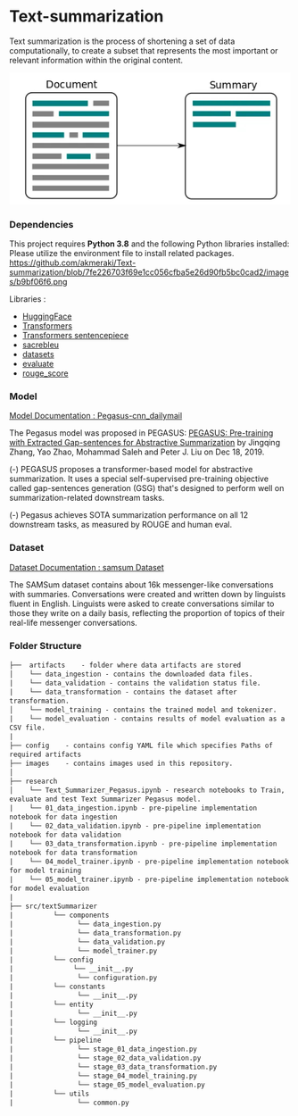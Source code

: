 # Text-summarization

Text summarization is the process of shortening a set of data computationally, to create a subset that represents the most important or relevant information within the original content.

![Text Summarization](./images/b9bf06f6.png)

### Dependencies 

This project requires **Python 3.8** and the following Python libraries installed: Please utilize the environment file to install related packages.
https://github.com/akmeraki/Text-summarization/blob/7fe226703f69e1cc056cfba5e26d90fb5bc0cad2/images/b9bf06f6.png

Libraries : 
- [HuggingFace](https://huggingface.co/)
- [Transformers](https://huggingface.co/docs/transformers/installation)
- [Transformers sentencepiece](https://github.com/google/sentencepiece)
- [sacrebleu](https://github.com/mjpost/sacrebleu)
- [datasets](https://huggingface.co/docs/datasets/v1.15.1/tutorial.html)
- [evaluate](https://huggingface.co/docs/evaluate/index)
- [rouge_score](https://pypi.org/project/rouge-score/)

### Model 

[Model Documentation : Pegasus-cnn_dailymail](https://huggingface.co/google/pegasus-cnn_dailymail)

The Pegasus model was proposed in PEGASUS: [PEGASUS: Pre-training with Extracted Gap-sentences for Abstractive Summarization](https://arxiv.org/pdf/1912.08777.pdf) by Jingqing Zhang, Yao Zhao, Mohammad Saleh and Peter J. Liu on Dec 18, 2019.

(-) PEGASUS proposes a transformer-based model for abstractive summarization. It uses a special self-supervised pre-training objective called gap-sentences generation (GSG) that's designed to perform well on summarization-related downstream tasks.

(-) Pegasus achieves SOTA summarization performance on all 12 downstream tasks, as measured by ROUGE and human eval.

### Dataset 

[Dataset Documentation : samsum Dataset](https://huggingface.co/datasets/samsum)

The SAMSum dataset contains about 16k messenger-like conversations with summaries. Conversations were created and written down by linguists fluent in English. Linguists were asked to create conversations similar to those they write on a daily basis, reflecting the proportion of topics of their real-life messenger conversations. 
 
### Folder Structure 
```
├──  artifacts    - folder where data artifacts are stored 
│    └── data_ingestion - contains the downloaded data files.   
|    └── data_validation - contains the validation status file.
|    └── data_transformation - contains the dataset after transformation.
│    └── model_training - contains the trained model and tokenizer.
|    └── model_evaluation - contains results of model evaluation as a CSV file.    
|
├── config    - contains config YAML file which specifies Paths of required artifacts
├── images    - contains images used in this repository.
│                 
├── research
│    └── Text_Summarizer_Pegasus.ipynb - research notebooks to Train, evaluate and test Text Summarizer Pegasus model. 
|    └── 01_data_ingestion.ipynb - pre-pipeline implementation notebook for data ingestion 
|    └── 02_data_validation.ipynb - pre-pipeline implementation notebook for data validation 
|    └── 03_data_transformation.ipynb - pre-pipeline implementation notebook for data transformation 
|    └── 04_model_trainer.ipynb - pre-pipeline implementation notebook for model training 
|    └── 05_model_trainer.ipynb - pre-pipeline implementation notebook for model evaluation
|
├── src/textSummarizer
|          └── components
|                └── data_ingestion.py
|                └── data_transformation.py
|                └── data_validation.py
|                └── model_trainer.py
|          └── config
|               └── __init__.py
|                └── configuration.py 
|          └── constants
|                └── __init__.py
|          └── entity
|                └── __init__.py
|          └── logging
|                └── __init__.py
|          └── pipeline
|                └── stage_01_data_ingestion.py
|                └── stage_02_data_validation.py
|                └── stage_03_data_transformation.py
|                └── stage_04_model_training.py
|                └── stage_05_model_evaluation.py
|          └── utils
|                └── common.py
                      